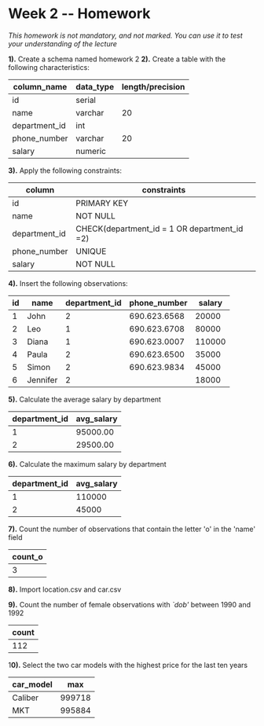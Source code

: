 # Week 2 -- Homework

_This homework is not mandatory, and not marked. You can use it to test your 
understanding of the lecture_

**1).** Create a schema named homework 2
**2).** Create a table with the following characteristics:

| column_name   | data_type | length/precision |
|---------------|-----------|------------------|
| id            | serial    |                  |
| name          | varchar   | 20               |
| department_id | int       |                  |
| phone_number  | varchar   | 20               |
| salary        | numeric   |                  |

**3).** Apply the following constraints:

| column        | constraints                                  |
|---------------|----------------------------------------------|
| id            | PRIMARY KEY                                  |
| name          | NOT NULL                                     |
| department_id | CHECK(department_id = 1 OR department_id =2) |
| phone_number  | UNIQUE                                       |
| salary        | NOT NULL                                     |

**4).** Insert the following observations:

| id | name     | department_id | phone_number | salary |
|----|----------|---------------|--------------|--------|
| 1  | John     | 2             | 690.623.6568 | 20000  |
| 2  | Leo      | 1             | 690.623.6708 | 80000  |
| 3  | Diana    | 1             | 690.623.0007 | 110000 |
| 4  | Paula    | 2             | 690.623.6500 | 35000  |
| 5  | Simon    | 2             | 690.623.9834 | 45000  |
| 6  | Jennifer | 2             |              | 18000  |

**5).** Calculate the average salary by department

| department_id | avg_salary |
|---------------|------------|
| 1             | 95000.00   |
| 2             | 29500.00   |

**6).** Calculate the maximum salary by department

| department_id | avg_salary |
|---------------|------------|
| 1             | 110000     |
| 2             | 45000      |

**7).** Count the number of observations that contain the letter 'o' in the 'name' field

| count_o |
|---------|
| 3       |

**8).** Import location.csv and car.csv

**9).** Count the number of female observations with _`dob'_ between 1990 and 1992

| count |
|-------|
| 112   |

1**0).** Select the two car models with the highest price for the last ten years

| car_model | max    |
|-----------|--------|
| Caliber   | 999718 |
| MKT       | 995884 |
